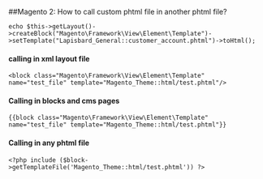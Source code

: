 ##Magento 2: How to call custom phtml file in another phtml file?

    echo $this->getLayout()->createBlock("Magento\Framework\View\Element\Template")->setTemplate("Lapisbard_General::customer_account.phtml")->toHtml();
    
#### calling in xml layout file
    <block class="Magento\Framework\View\Element\Template" name="test_file" template="Magento_Theme::html/test.phtml"/>
    
#### Calling in blocks and cms pages
    {{block class="Magento\Framework\View\Element\Template" name="test_file" template="Magento_Theme::html/test.phtml"}}
    
#### Calling in any phtml file
    <?php include ($block->getTemplateFile('Magento_Theme::html/test.phtml')) ?>